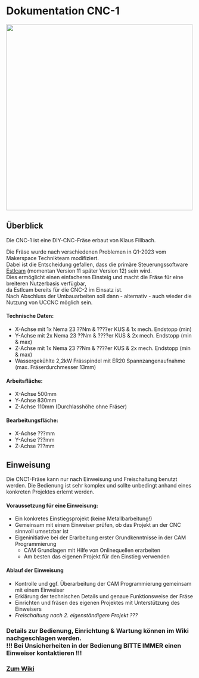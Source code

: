 # Dokumentation CNC-1
<img src="https://github.com/makerspace-wi/Project-CNC-1/assets/42463588/65f8d079-08fb-409d-955e-3524b603bae8" width="500px"><br>
## Überblick
Die CNC-1 ist eine DIY-CNC-Fräse erbaut von Klaus Fillbach.

Die Fräse wurde nach verschiedenen Problemen in Q1-2023 vom Makerspace Technikteam modifiziert.<br>
Dabei ist die Entscheidung gefallen, dass die primäre Steuerungssoftware [Estlcam](http://estlcam.de) (momentan Version 11 später Version 12) sein wird.<br>
Dies ermöglicht einen einfacheren Einsteig und macht die Fräse für eine breiteren Nutzerbasis verfügbar,<br> da Estlcam bereits für die CNC-2 im Einsatz ist.<br>
Nach Abschluss der Umbauarbeiten soll dann - alternativ - auch wieder die Nutzung von UCCNC möglich sein.
#### Technische Daten:

* X-Achse mit 1x Nema 23 ??Nm & ????er KUS & 1x mech. Endstopp (min)
* Y-Achse mit 2x Nema 23 ??Nm & ????er KUS & 2x mech. Endstopp (min & max)
* Z-Achse mit 1x Nema 23 ??Nm & ????er KUS & 2x mech. Endstopp (min & max)
* Wassergekühlte 2,2kW Frässpindel mit ER20 Spannzangenaufnahme (max. Fräserdurchmesser 13mm)

#### Arbeitsfläche:

* X-Achse 500mm
* Y-Achse 830mm
* Z-Achse 110mm (Durchlasshöhe ohne Fräser)

#### Bearbeitungsfläche:

* X-Achse ???mm
* Y-Achse ???mm
* Z-Achse ???mm

## Einweisung
Die CNC1-Fräse kann nur nach Einweisung und Freischaltung benutzt werden. Die Bedienung ist sehr komplex und sollte unbedingt anhand eines konkreten Projektes erlernt werden.

#### Voraussetzung für eine Einweisung:

- Ein konkretes Einstiegsprojekt (keine Metallbarbeitung!)
- Gemeinsam mit einem Einweiser prüfen, ob das Projekt an der CNC sinnvoll umsetzbar ist
- Eigeninitiative bei der Erarbeitung erster Grundkenntnisse in der CAM Programmierung
    - CAM Grundlagen mit Hilfe von Onlinequellen erarbeiten
    - Am besten das eigenen Projekt für den Einstieg verwenden

#### Ablauf der Einweisung
- Kontrolle und ggf. Überarbeitung der CAM Programmierung gemeinsam mit einem Einweiser
- Erklärung der technischen Details und genaue Funktionsweise der Fräse
- Einrichten und fräsen des eigenen Projektes mit Unterstützung des Einweisers
- *Freischaltung nach 2. eigenständigem Projekt ???*

### Details zur Bedienung, Einrichtung & Wartung können im Wiki nachgeschlagen werden.<br> !!! Bei Unsicherheiten in der Bedienung BITTE IMMER einen Einweiser kontaktieren !!!
### [Zum Wiki](https://github.com/makerspace-wi/Project-CNC-1/wiki)

